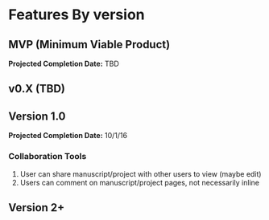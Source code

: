 # Features By version

## MVP (Minimum Viable Product)

**Projected Completion Date:** TBD

## v0.X (TBD)

## Version 1.0

**Projected Completion Date:** 10/1/16

### Collaboration Tools

1. User can share manuscript/project with other users to view (maybe edit)
2. Users can comment on manuscript/project pages, not necessarily inline

## Version 2+
